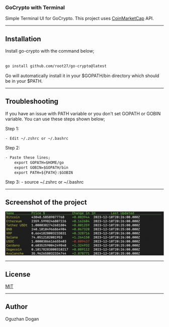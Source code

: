### GoCrypto with Terminal

Simple Terminal UI for GoCrypto. This project uses [CoinMarketCap](https://coinmarketcap.com/) API.

---

## Installation

Install go-crypto with the command below;

```bash

go install github.com/root27/go-crypto@latest

```

Go will automatically install it in your $GOPATH/bin directory which should be in your $PATH.

---

## Troubleshooting

If you have an issue with PATH variable or you don't set GOPATH or GOBIN variable. You can use these steps shown below;

Step 1:

    - Edit ~/.zshrc or ~/.bashrc

Step 2:

    - Paste these lines;
        export GOPATH=$HOME/go
        export GOBIN=$GOPATH/bin
        export PATH=${PATH}:$GOBIN

Step 3:
    - source ~/.zshrc or ~/.bashrc

---

## Screenshot of the project

![Screenshot](./assets/getAll.png)

---

## License


[MIT](./LICENSE)

---

## Author

Oguzhan Dogan




